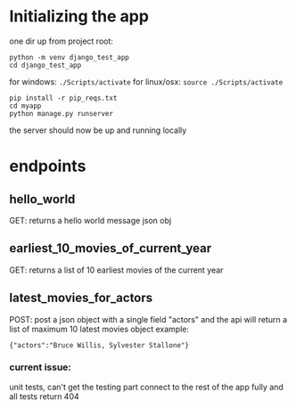 # Initializing the app

one dir up from project root:
```
python -m venv django_test_app
cd django_test_app
```
for windows: ```./Scripts/activate```
for linux/osx: ```source ./Scripts/activate```

```
pip install -r pip_reqs.txt
cd myapp
python manage.py runserver
```

the server should now be up and running locally

# endpoints

## hello_world
GET: returns a hello world message json obj

## earliest_10_movies_of_current_year
GET: returns a list of 10 earliest movies of the current year

## latest_movies_for_actors
POST: post a json object with a single field "actors" and the api will return a list of maximum 10 latest movies 
object example:
```
{"actors":"Bruce Willis, Sylvester Stallone"}
```

### current issue:
unit tests, can't get the testing part connect to the rest of the app fully and all tests return 404
